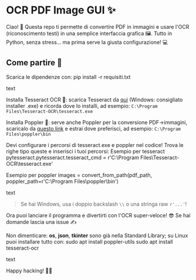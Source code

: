 # OCR PDF Image GUI ✨

Ciao! 👋 Questa repo ti permette di convertire PDF in immagini e usare l'OCR (riconoscimento testi) in una semplice interfaccia grafica 🖼️. Tutto in Python, senza stress… ma prima serve la giusta configurazione! 💻

## Come partire 🚀

Scarica le dipendenze con:
pip install -r requisiti.txt

text

Installa Tesseract OCR 🦾: scarica Tesseract da [qui](https://github.com/tesseract-ocr/tesseract) (Windows: consigliato installer .exe) e ricorda dove lo installi, ad esempio: `C:\Program Files\Tesseract-OCR\tesseract.exe`

Installa Poppler 📄: serve anche Poppler per la conversione PDF→immagini, scaricalo da [questo link](http://blog.alivate.com.au/poppler-windows/) e estrai dove preferisci, ad esempio: `C:\Program Files\poppler\bin`

Devi configurare i percorsi di tesseract.exe e poppler nel codice! Trova le righe tipo queste e inserisci i tuoi percorsi:
Esempio per tesseract
pytesseract.pytesseract.tesseract_cmd = r'C:\Program Files\Tesseract-OCR\tesseract.exe'

Esempio per poppler
images = convert_from_path(pdf_path, poppler_path=r'C:\Program Files\poppler\bin')

text

> Se hai Windows, usa i doppio backslash `\\` o una stringa raw `r'...'`!

Ora puoi lanciare il programma e divertirti con l'OCR super-veloce! 😎 Se hai domande lascia una issue ✍️

Non dimenticare: **os**, **json**, **tkinter** sono già nella Standard Library; su Linux puoi installare tutto con:
sudo apt install poppler-utils
sudo apt install tesseract-ocr

text

Happy hacking! 🚦🧠
